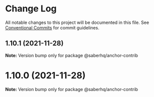 # Change Log

All notable changes to this project will be documented in this file.
See [Conventional Commits](https://conventionalcommits.org) for commit guidelines.

## 1.10.1 (2021-11-28)

**Note:** Version bump only for package @saberhq/anchor-contrib





# 1.10.0 (2021-11-28)

**Note:** Version bump only for package @saberhq/anchor-contrib
